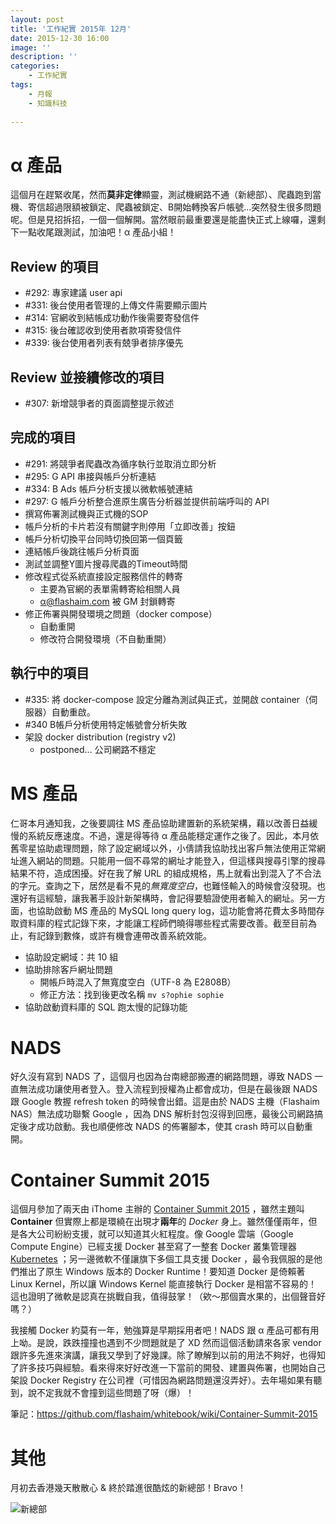 ```yaml
---
layout: post
title: '工作紀實 2015年 12月'
date: 2015-12-30 16:00
image: ''
description: ''
categories:
    - 工作紀實
tags:
    - 月報
    - 知識科技
 
---
```

# α 產品

這個月在趕緊收尾，然而**莫非定律**顯靈，測試機網路不通（新總部）、爬蟲跑到當機、寄信超過限額被鎖定、爬蟲被鎖定、B開始轉換客戶帳號...突然發生很多問題呢。但是見招拆招，一個一個解開。當然眼前最重要還是能盡快正式上線囉，還剩下一點收尾跟測試，加油吧！α 產品小組！

## Review 的項目

* #292: 專家建議 user api
* #331: 後台使用者管理的上傳文件需要顯示圖片
* #314: 官網收到結帳成功動作後需要寄發信件
* #315: 後台確認收到使用者款項寄發信件
* #339: 後台使用者列表有兢爭者排序優先

## Review 並接續修改的項目

* #307: 新增競爭者的頁面調整提示敘述

## 完成的項目

* #291: 將競爭者爬蟲改為循序執行並取消立即分析
* #295: G API 串接與帳戶分析連結
* #334: B Ads 帳戶分析支援以微軟帳號連結
* #297: G 帳戶分析整合進原生廣告分析器並提供前端呼叫的 API
* 撰寫佈署測試機與正式機的SOP
* 帳戶分析的卡片若沒有關鍵字則停用「立即改善」按鈕
* 帳戶分析切換平台同時切換回第一個頁籤
* 連結帳戶後跳往帳戶分析頁面
* 測試並調整Y圖片搜尋爬蟲的Timeout時間
* 修改程式從系統直接設定服務信件的轉寄
    + 主要為官網的表單需轉寄給相關人員
    + α@flashaim.com 被 GM 封鎖轉寄
* 修正佈署與開發環境之問題（docker compose）
    + 自動重開
    + 修改符合開發環境（不自動重開）

## 執行中的項目

* #335: 將 docker-compose 設定分離為測試與正式，並開啟 container（伺服器）自動重啟。
* #340 B帳戶分析使用特定帳號會分析失敗
* 架設 docker distribution (registry v2)
    + postponed... 公司網路不穩定

# MS 產品

仁哥本月通知我，之後要調往 MS 產品協助建置新的系統架構，藉以改善日益緩慢的系統反應速度。不過，還是得等待 α 產品能穩定運作之後了。因此，本月依舊零星協助處理問題，除了設定網域以外，小倩請我協助找出客戶無法使用正常網址進入網站的問題。只能用一個不尋常的網址才能登入，但這樣與搜尋引擎的搜尋結果不符，造成困擾。好在我了解 URL 的組成規格，馬上就看出到混入了不合法的字元。查詢之下，居然是看不見的*無寬度空白*，也難怪輸入的時候會沒發現。也還好有這經驗，讓我著手設計新架構時，會記得要驗證使用者輸入的網址。另一方面，也協助啟動 MS 產品的 MySQL long query log，這功能會將花費太多時間存取資料庫的程式記錄下來，才能讓工程師們曉得哪些程式需要改善。截至目前為止，有記錄到數條，或許有機會連帶改善系統效能。

* 協助設定網域：共 10 組
* 協助排除客戶網址問題
    + 開帳戶時混入了無寬度空白（UTF-8 為 E2808B）
    + 修正方法：找到後更改名稱 `mv s?ophie sophie`
* 協助啟動資料庫的 SQL 跑太慢的記錄功能 

# NADS

好久沒有寫到 NADS 了，這個月也因為台南總部搬遷的網路問題，導致 NADS 一直無法成功讓使用者登入。登入流程到授權為止都會成功，但是在最後跟 NADS 跟 Google 教握 refresh token 的時候會出錯。這是由於 NADS 主機（Flashaim NAS）無法成功聯繫 Google ，因為 DNS 解析封包沒得到回應，最後公司網路搞定後才成功啟動。我也順便修改 NADS 的佈署腳本，使其 crash 時可以自動重開。

# Container Summit 2015

這個月參加了兩天由 iThome 主辦的 [Container Summit 2015](http://containersummit.ithome.com.tw/) ，雖然主題叫 **Container** 但實際上都是環繞在出現才**兩年**的 *Docker* 身上。雖然僅僅兩年，但是各大公司紛紛支援，就可以知道其火紅程度。像 Google 雲端（Google Compute Engine）已經支援 Docker 甚至寫了一整套 Docker 叢集管理器 [Kubernetes](http://kubernetes.io/) ；另一邊微軟不僅讓旗下多個工具支援 Docker ，最令我佩服的是他們推出了原生 Windows 版本的 Docker Runtime！要知道 Docker 是倚賴著 Linux Kernel，所以讓 Windows Kernel 能直接執行 Docker 是相當不容易的！這也證明了微軟是認真在挑戰自我，值得鼓掌！（欸～那個賣水果的，出個聲音好嗎？）

我接觸 Docker 約莫有一年，勉強算是早期採用者吧！NADS 跟 α 產品可都有用上呦。是說，跌跌撞撞也遇到不少問題就是了 XD 然而這個活動請來各家 vendor 跟許多先進來演講，讓我又學到了好幾課。除了瞭解到以前的用法不夠好，也得知了許多技巧與經驗。看來得來好好改進一下當前的開發、建置與佈署，也開始自己架設 Docker Registry 在公司裡（可惜因為網路問題還沒弄好）。去年場如果有聽到，說不定我就不會撞到這些問題了呀（爆）！

筆記：https://github.com/flashaim/whitebook/wiki/Container-Summit-2015

# 其他

月初去香港幾天散散心 & 終於踏進很酷炫的新總部！Bravo！

![新總部](http://user-image.logdown.io/user/5845/blog/5862/post/402212/LrMpCX0hS0SnTJe1PY7F_Selection_005.jpg)
